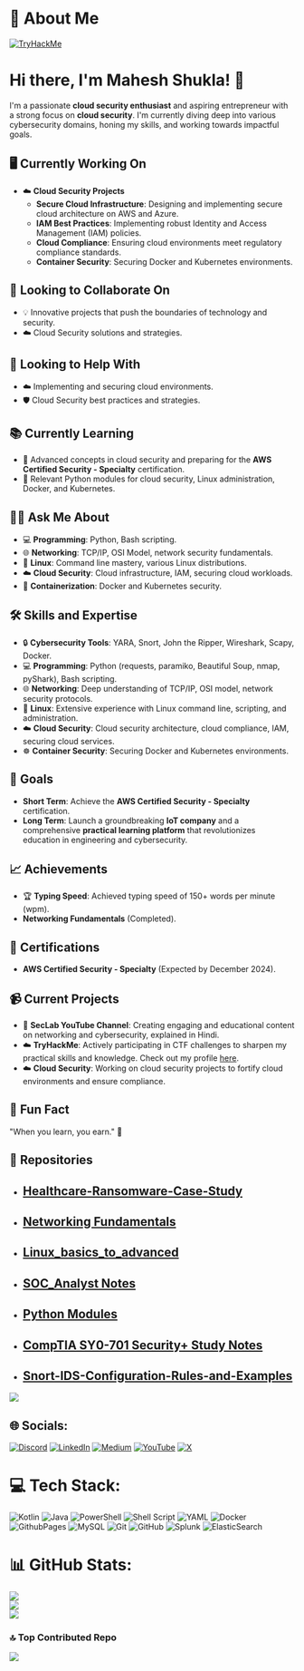 # 💫 About Me
[![TryHackMe](https://tryhackme-badges.s3.amazonaws.com/JailBreaker.png)](https://tryhackme.com/p/JailBreaker)

# Hi there, I'm Mahesh Shukla! 👋
I'm a passionate **cloud security enthusiast** and aspiring entrepreneur with a strong focus on **cloud security**. I'm currently diving deep into various cybersecurity domains, honing my skills, and working towards impactful goals.

## 🖥️ Currently Working On
- ☁️ **Cloud Security Projects**
  - **Secure Cloud Infrastructure**: Designing and implementing secure cloud architecture on AWS and Azure.
  - **IAM Best Practices**: Implementing robust Identity and Access Management (IAM) policies.
  - **Cloud Compliance**: Ensuring cloud environments meet regulatory compliance standards.
  - **Container Security**: Securing Docker and Kubernetes environments.

## 🤝 Looking to Collaborate On
- 💡 Innovative projects that push the boundaries of technology and security.
- ☁️ Cloud Security solutions and strategies.

## 🔐 Looking to Help With
- ☁️ Implementing and securing cloud environments.
- 🛡️ Cloud Security best practices and strategies.

## 📚 Currently Learning
- 📘 Advanced concepts in cloud security and preparing for the **AWS Certified Security - Specialty** certification.
- 📘 Relevant Python modules for cloud security, Linux administration, Docker, and Kubernetes.

## 🧑‍💻 Ask Me About
- 💻 **Programming**: Python, Bash scripting.
- 🌐 **Networking**: TCP/IP, OSI Model, network security fundamentals.
- 🐧 **Linux**: Command line mastery, various Linux distributions.
- ☁️ **Cloud Security**: Cloud infrastructure, IAM, securing cloud workloads.
- 🐋 **Containerization**: Docker and Kubernetes security.

## 🛠️ Skills and Expertise
- 🔒 **Cybersecurity Tools**: YARA, Snort, John the Ripper, Wireshark, Scapy, Docker.
- 💻 **Programming**: Python (requests, paramiko, Beautiful Soup, nmap, pyShark), Bash scripting.
- 🌐 **Networking**: Deep understanding of TCP/IP, OSI model, network security protocols.
- 🐧 **Linux**: Extensive experience with Linux command line, scripting, and administration.
- ☁️ **Cloud Security**: Cloud security architecture, cloud compliance, IAM, securing cloud services.
- ☸️ **Container Security**: Securing Docker and Kubernetes environments.

## 🎯 Goals
- **Short Term**: Achieve the **AWS Certified Security - Specialty** certification.
- **Long Term**: Launch a groundbreaking **IoT company** and a comprehensive **practical learning platform** that revolutionizes education in engineering and cybersecurity.

## 📈 Achievements
- 🏆 **Typing Speed**: Achieved typing speed of 150+ words per minute (wpm).
- **Networking Fundamentals** (Completed).
## 🥇 Certifications
- **AWS Certified Security - Specialty** (Expected by December 2024).
## 📹 Current Projects
- 🎥 **SecLab YouTube Channel**: Creating engaging and educational content on networking and cybersecurity, explained in Hindi.
- ☁️ **TryHackMe**: Actively participating in CTF challenges to sharpen my practical skills and knowledge. Check out my profile [here](https://tryhackme.com).
- ☁️ **Cloud Security**: Working on cloud security projects to fortify cloud environments and ensure compliance.

## 🌟 Fun Fact
"When you learn, you earn." 🚀

## 📂 Repositories <br>
* ## [Healthcare-Ransomware-Case-Study](https://github.com/MaheshShukla1/Healthcare-Ransomware-Case-Study)
* ## [Networking Fundamentals](https://github.com/MaheshShukla1/Networking_Notes_2024)
* ## [Linux_basics_to_advanced](https://github.com/MaheshShukla1/Linux-Basics-To-Advanced)
* ## [SOC_Analyst Notes](https://github.com/MaheshShukla1/SOC_NOTES_2024)
* ## [Python Modules](https://github.com/MaheshShukla1/Python-SOC-Security-notes)
* ## [CompTIA SY0-701 Security+ Study Notes](https://github.com/MaheshShukla1/CompTIA-SY0-701-Security-Study-Notes)
* ## [Snort-IDS-Configuration-Rules-and-Examples](https://github.com/MaheshShukla1/Snort-IDS-Configuration-Rules-and-Examples)
[![](https://visitcount.itsvg.in/api?id=MaheshShukla1&label=Active&pretty=true)](https://visitcount.itsvg.in)

## 🌐 Socials:
[![Discord](https://img.shields.io/badge/Discord-%237289DA.svg?logo=discord&logoColor=white)](https://discord.gg/unnfwjw2sR) [![LinkedIn](https://img.shields.io/badge/LinkedIn-%230077B5.svg?logo=linkedin&logoColor=white)](https://www.linkedin.com/in/maheshshukla01/) [![Medium](https://img.shields.io/badge/Medium-12100E?logo=medium&logoColor=white)](https://medium.com/@Mahesh_Shukla) [![YouTube](https://img.shields.io/badge/YouTube-%23FF0000.svg?logo=YouTube&logoColor=white)](https://www.youtube.com/channel/UCa_oZ3SJu1z24ZRkOpLbc7Q) [![X](https://img.shields.io/badge/X-black.svg?logo=X&logoColor=white)](https://x.com/Maheshshukla011)

# 💻 Tech Stack:
![Kotlin](https://img.shields.io/badge/kotlin-%237F52FF.svg?style=plastic&logo=kotlin&logoColor=white) ![Java](https://img.shields.io/badge/java-%23ED8B00.svg?style=plastic&logo=openjdk&logoColor=white) ![PowerShell](https://img.shields.io/badge/PowerShell-%235391FE.svg?style=plastic&logo=powershell&logoColor=white) ![Shell Script](https://img.shields.io/badge/shell_script-%23121011.svg?style=plastic&logo=gnu-bash&logoColor=white) ![YAML](https://img.shields.io/badge/yaml-%23ffffff.svg?style=plastic&logo=yaml&logoColor=151515) ![Docker](https://img.shields.io/badge/docker-%230db7ed.svg?style=plastic&logo=docker&logoColor=white) ![GithubPages](https://img.shields.io/badge/github%20pages-121013?style=plastic&logo=github&logoColor=white) ![MySQL](https://img.shields.io/badge/mysql-4479A1.svg?style=plastic&logo=mysql&logoColor=white) ![Git](https://img.shields.io/badge/git-%23F05033.svg?style=plastic&logo=git&logoColor=white) ![GitHub](https://img.shields.io/badge/github-%23121011.svg?style=plastic&logo=github&logoColor=white) ![Splunk](https://img.shields.io/badge/splunk-%23000000.svg?style=plastic&logo=splunk&logoColor=white) ![ElasticSearch](https://img.shields.io/badge/-ElasticSearch-005571?style=plastic&logo=elasticsearch)

# 📊 GitHub Stats:
![](https://github-readme-stats.vercel.app/api?username=MaheshShukla1&theme=dark&hide_border=false&include_all_commits=false&count_private=false)<br/>
![](https://github-readme-streak-stats.herokuapp.com/?user=MaheshShukla1&theme=dark&hide_border=false)<br/>
![](https://github-readme-stats.vercel.app/api/top-langs/?username=MaheshShukla1&theme=dark&hide_border=false&include_all_commits=false&count_private=false&layout=compact)

### 🔝 Top Contributed Repo
![](https://github-contributor-stats.vercel.app/api?username=MaheshShukla1&limit=5&theme=dark&combine_all_yearly_contributions=true)

